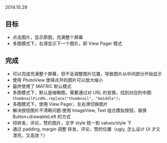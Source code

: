 2014.10.29

## 目标

* 点击图片，显示原图，充满整个屏幕
* 多图模式下，右滑显示下一个图片，即 View Pager 模式


## 完成

* 可以完成充满整个屏幕，但不会调整图片位置，导致图片从中间部分开始显示
* 使用 PhotoView 使得点开的图片可以放大缩小
* 最终使用了 MATRIC 默认模式
* 多图模式下，默认是缩略图，需要通过对 URL 的变换，找到对应的中图: `thumbnailPicURL.replace("thumbnail", "bmiddle");`
* 多图模式下，使用 View Pager，左右滑切换图片
* 解决按钮图片不清晰问题:使用 ImageView, Text 组合模拟按钮，替换 Button+drawableLeft 的方式
* 将转发，评论，赞的图片，文字 style 统一到 values/style 下
* 通过 padding, margin 调整 转发，评论，赞的位置（ugly, 怎么设计 UI 才又漂亮，又高效？)
